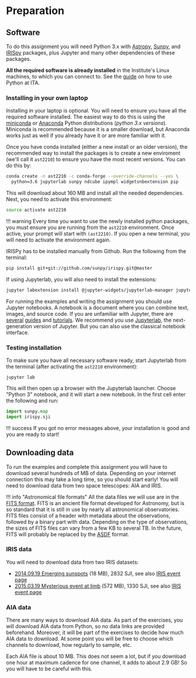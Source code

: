 # Preparation


## Software

To do this assignment you will need Python 3.x with [Astropy](https://www.astropy.org/), [Sunpy](https://www.sunpy.org/), and [IRISpy](http://docs.sunpy.org/projects/irispy/en/latest/) packages, plus Jupyter and many other dependencies of these packages.

**All the required software is already installed** in the Institute's Linux machines, to which you can connect to. See the  [guide](https://www.mn.uio.no/astro/english/services/it/help/programming/using-python.html) on how to use Python at ITA.

### Installing in your own laptop

Installing in your laptop is optional. You will need to ensure you have all the required software installed. The easiest way to do this is using the [miniconda](https://conda.io/miniconda.html) or [Anaconda](https://www.anaconda.com/download/) Python distributions (*python 3.x versions*). Miniconda is recommended because it is a smaller download, but Anaconda works just as well if you already have it or are more familiar with it.

Once you have conda installed (either a new install or an older version), the recommended way to install the packages is to create a new enviroment (we'll call it `ast2210`) to ensure you have the most recent versions. You can do this by:

``` bash
conda create -n ast2210 -c conda-forge --override-channels --yes \
  python=3.6 jupyterlab sunpy ndcube ipympl widgetsnbextension pip
```

This will download about 160 MB and install all the needed dependencies. Next, you need to activate this environment:

``` bash
source activate ast2210
```

!!! warning
    Every time you want to use the newly installed python packages, you must ensure you are running from the `ast2210` environment. Once active, your prompt will start with `(ast2210)`. If you open a new terminal, you will need to activate the environment again.

IRISPy has to be installed manually from Github. Run the following from the terminal:

``` bash
pip install git+git://github.com/sunpy/irispy.git@master
```

If using Jupyterlab, you will also need to install the extensions:

``` bash
jupyter labextension install @jupyter-widgets/jupyterlab-manager jupyter-matplotlib
```

For running the examples and writing the assignment you should use Jupyter notebooks. A notebook is a document where you can combine text, images, and source code. If you are unfamiliar with Jupyter, there are [several](https://jupyter-notebook.readthedocs.io/en/stable/) [guides](https://www.youtube.com/watch?v=HW29067qVWk) and [tutorials](https://www.datacamp.com/community/tutorials/tutorial-jupyter-notebook). We recommend you use [Jupyterlab](https://jupyterlab.readthedocs.io/en/latest/), the next-generation version of Jupyter. But you can also use the classical notebook interface.

### Testing installation

To make sure you have all necessary software ready, start Jupyterlab from the terminal (after activating the `ast2210` environment):

```
jupyter lab
```

This will then open up a browser with the Jupyterlab launcher. Choose "Python 3" notebook, and it will start a new notebook. In the first cell enter the following and run:

``` python
import sunpy.map
import irispy.sji
```

!!! success
    If you got no error messages above, your installation is good and you are ready to start!

## Downloading data

To run the examples and complete this assignment you will have to download several hundreds of MB of data. Depending on your internet connection this may take a long time, so you should start early! You will need to download data from two space telescopes: AIA and IRIS.

!!! info "Astronomical file formats"
    All the data files we will use are in the [FITS format](https://en.wikipedia.org/wiki/FITS). FITS is an ancient file format developed for Astronomy, but is so standard that it is still in use by nearly all astronomical observatories. FITS files consist of a header with metadata about the observations, followed by a binary part with data. Depending on the type of observations, the sizes of FITS files can vary from a few KB to several TB. In the future, FITS will probably be replaced by the [ASDF](https://en.wikipedia.org/wiki/Advanced_Scientific_Data_Format) format.

### IRIS data

You will need to download data from two IRIS datasets:

* [2014.09.19 Emerging sunspots](http://sdc.uio.no/search/file/iris_l2_20140919_051712_3860608353_SJI_2832_t000.fits) (18 MB), 2832 SJI, see also [IRIS event page](http://www.lmsal.com/hek/hcr?cmd=view-event&event-id=ivo%3A%2F%2Fsot.lmsal.com%2FVOEvent%23VOEvent_IRIS_20140919_051712_3860608353_2014-09-19T05%3A17%3A122014-09-19T05%3A17%3A12.xml)
* [2015.03.19 Mysterious event at limb](http://sdc.uio.no/search/file/iris_l2_20150319_090911_3860359580_SJI_1330_t000.fits) (572 MB), 1330 SJI, see also [IRIS event page](http://www.lmsal.com/hek/hcr?cmd=view-event&event-id=ivo%3A%2F%2Fsot.lmsal.com%2FVOEvent%23VOEvent_IRIS_20150319_090911_3860359580_2015-03-19T09%3A09%3A112015-03-19T09%3A09%3A11.xml)


### AIA data

There are many ways to download AIA data. As part of the exercises, you will download AIA data from Python, so no data links are provided beforehand. Moreover, it will be part of the exercises to decide how much AIA data to download. At some point you will be free to choose which channels to download, how regularly to sample, etc.

Each AIA file is about 10 MB. This does not seem a lot, but if you download one hour at maximum cadence for one channel, it adds to about 2.9 GB! So you will have to be careful with this.
